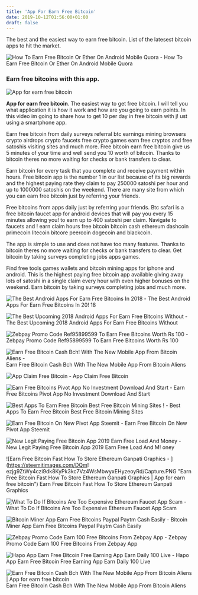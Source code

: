 ```yaml
---
title: 'App For Earn Free Bitcoin'
date: 2019-10-12T01:56:00+01:00
draft: false
---
```


The best and the easiest way to earn free bitcoin. List of the latesest bitcoin apps to hit the market.

![How To Earn Free Bitcoin Or Ether On Android Mobile Quora - ](https://qph.fs.quoracdn.net/main-qimg-ce3c501be21a29ef513c482da4033188.webp "How To Earn Free Bitcoin Or Ether On Android Mobile Quora | App for earn free bitcoin") How To Earn Free Bitcoin Or Ether On Android Mobile Quora

### Earn free bitcoins with this app.

![App for earn free bitcoin](https://jessie16taz.files.wordpress.com/2018/03/screenshot_2018-03-05-23-09-28-300-1127822117.png?w=840 "App for earn free bitcoin")

**App for earn free bitcoin**. The easiest way to get free bitcoin. I will tell you what application it is how it work and how are you going to earn points. In this video im going to share how to get 10 per day in free bitcoin with j! ust using a smartphone app.

Earn free bitcoin from daily surveys referral btc earnings mining browsers crypto airdrops crypto faucets free crypto games earn free cryptos and free satoshis visiting sites and much more. Free bitcoin earn free bitcoin give us 5 minutes of your time and well send you 10 worth of bitcoin. Thanks to bitcoin theres no more waiting for checks or bank transfers to clear.

Earn bitcoin for every task that you complete and receive payment within hours. Free bitcoin app is the number 1 in our list because of its big rewards and the highest paying rate they claim to pay 250000 satoshi per hour and up to 1000000 satoshis on the weekend. There are many site from which you can earn free bitcoin just by referring your friends.

Free bitcoins from apps daily just by referring your friends. Btc safari is a free bitcoin faucet app for android devices that will pay you every 15 minutes allowing you! to earn up to 400 satoshi per claim. Navigate to faucets and ! earn claim hours free bitcoin bitcoin cash ethereum dashcoin primecoin litecoin bitcore peercoin dogecoin and blackcoin.

The app is simple to use and does not have too many features. Thanks to bitcoin theres no more waiting for checks or bank transfers to clear. Get bitcoin by taking surveys completing jobs apps games.

Find free tools games wallets and bitcoin mining apps for iphone and android. This is the highest paying free bitcoin app available giving away lots of satoshi in a single claim every hour with even higher bonuses on the weekend. Earn bitcoin by taking surveys completing jobs and much more.

![The Best Android Apps For Earn Free Bitcoins In 2018 - ](https://i.ytimg.com/vi/Vb3r2VeX3eI/hqdefault.jpg "The Best Android Apps For Earn Free Bitcoins In 2018 | App for earn free bitcoin") The Best Android Apps For Earn Free Bitcoins In 20! 18

![The Best Upcoming 2018 Android Apps For Earn Free Bitcoins Without - ](https://4.bp.blogspot.com/-oPMZsC-K5_U/Wk4i938sYHI/AAAAAAAABKc/-ZRjloKvKygMFOsGYYAWUml6_Raj4pT8ACLcBGAs/s1600/Capture.JPG "The Best Upcoming 2018 Android Apps For Earn Free Bitcoins Without | App for earn free bitcoin") The Best Upcoming 2018 Android Apps For Earn Free Bitcoins Without

![Zebpay Promo Code Ref95899599 To Earn Free Bitcoins Worth Rs 100 - ](https://trickytime.in/wp-content/uploads/2017/08/free-bitcoin.png "Zebpay Promo Code Ref95899599 To Earn Free Bitcoins Worth Rs 100 | App for earn free bitcoin") Zebpay Promo Code Ref95899599 To Earn Free Bitcoins Worth Rs 100

![Earn Free Bitcoin Cash Bch!    With The New Mobile App From Bitcoin Aliens - ](https://cdn.investinblockchain.com/wp-content/uploads/2019/02/bitcoin_aliens_app2.png "Earn Free Bitco!   in Cash Bch With The New Mobile App From Bitcoin Aliens | App for earn free bitcoin") Earn Free Bitcoin Cash Bch With The New Mobile App From Bitcoin Aliens

![App Claim Free Bitcoin - ](http://standort-aktiv.at/img/e382cd09ae7a83e55a065336c0623b81.jpg "App Claim Free Bitcoin | App for earn free bitcoin") App Claim Free Bitcoin

![Earn Free Bitcoins Pivot App No Investment Download And Start - ](https://images.weku.io:8234/DQmZsUePNPeSbCdQ9e3t3bJWbigqQLuvTCv2NmWFhU6cs8z/Screenshot_20181002-105651.png "Earn Free Bitcoins Pivot App No Investment Download And Start | App for earn free bitcoin") Earn Free Bitcoins Pivot App No Investment Download And Start

![Best Apps To Earn Free Bitcoin Best Free Bitcoin Mining Sites !   - ](https://i.ytimg.com/vi/9SKRyRQgwiU/mqdefault.jpg "Best Apps To Earn Free Bitcoin Best Free Bitcoin Mining Sites | App for earn free bitcoin") Best Apps To Earn Free Bitcoin Best Free Bitcoin Mining Sites

![Earn Free Bitcoin On New Pivot App Steemit - ](https://steemitimages.com/640x0/https://cdn.steemitimages.com/DQmbWCRFHhge5VfXJjTfeb3gLLvA91ZsbTfhXtvVW9dZfsm/Dn7Tf_cUcAEci6q.jpg "Earn Free Bitcoin On New Pivot App Steemit | App for earn free bitcoin") Earn Free Bitcoin On New Pivot App Steemit

![New Legit Paying Free Bitcoin App 2019 Earn Free Load And Money - ](https://worldvideos.club/wp-content/uploads/2019/03/yt-31815-NEW-LEGIT-PAYING-FREE-BITCOIN-APP-2019-EARN-FREE-LOAD-AND-MONEY-CLAIM-EVERY-15-MINUTES.jpg "New Legit Paying Free Bitcoin App 2019 Earn Free Load And Money | App for earn free bitcoin") New Legit Paying Free Bitcoin App 2019 Earn Free Load And M! oney

![Earn Free Bitcoin Fast How To Store Ethereum Ganpati Graphics - ](https://steemitimages.com/DQm!   ezjg9ZtWy4czi9dk8KyPk3kc7Vz4WsMbwyxEHyzeoyRd/Capture.PNG "Earn Free Bitcoin Fast How To Store Ethereum Ganpati Graphics | App for earn free bitcoin") Earn Free Bitcoin Fast How To Store Ethereum Ganpati Graphics

![What To Do If Bitcoins Are Too Expensive Ethereum Faucet App Scam - ](https://bitmann.org/wp-content/uploads/2018/02/Screenshot_3-1-500x471.png "What To Do If Bitcoins Are Too Expensive Ethereum Faucet App Scam | App for earn free bitcoin") What To Do If Bitcoins Are Too Expensive Ethereum Faucet App Scam

![Bitcoin Miner App Earn Free Bitcoins Paypal Paytm Cash Easily - ](https://i.pinimg.com/originals/c9/19/7b/c9197b19c0d4e2c585c6fee1cb5bc29a.jpg "Bitcoin Miner App Earn Free Bitcoins Paypal Paytm Cash Easily | App for!    earn free bitcoin") Bitcoin Miner App Earn Free Bitcoins Paypal Paytm Cash Easily

![Zebpay Promo Code Earn 100 Free Bitcoins From Zebpay App - ](https://www.coolztricks.com/wp-content/uploads/2017/08/zebpay-promo-code.png "Zebpay Promo Code Earn 100 Free Bitcoins From Zebpay App | App for earn free bitcoin") Zebpay Promo Code Earn 100 Free Bitcoins From Zebpay App

![Hapo App Earn Free Bitcoin Free Earning App Earn Daily 100 Live - ](https://i.pinimg.com/originals/d6/98/ca/d698caa43741e058a0ddb286323f0be4.jpg "Hapo App Earn Free Bitcoin Free Earning App Earn Daily 100 Live | App for earn free bitcoin") Hapo App Earn Free Bitcoin Free Earning App Earn Daily 100 Live

![](https://cdn.investinblockchain.com/wp-content/uploads/2019/02/bitcoin_aliens_app_earn_free_bch.jpg "Earn Free Bitcoin Cash Bch With The New Mobile App From Bitcoin Aliens | App for earn free bitcoin") Earn Free Bitcoin Cash Bch With The New Mobile App From Bitcoin Aliens